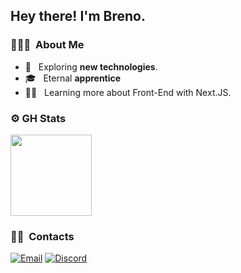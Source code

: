 <h2> Hey there! I'm Breno.</h2>

<h3> 👨🏻‍💻 &nbsp;About Me </h3>

- 🔎 &nbsp; Exploring <b>new technologies</b>.
- 🎓 &nbsp; Eternal <b>apprentice</b>
- 👨‍💻 &nbsp; Learning more about Front-End with Next.JS.

<h3> ⚙️ GH Stats </h3>
  
<a href="https://github.com/brenortk">
  <img height="130em" src="https://github-readme-stats.vercel.app/api?username=brenomoura13&theme=react&show_icons=true" style"max-width: 100%;" />
</a>

<br/>

<h3> 🤝🏻 &nbsp;Contacts </h3>

<p align="center">

<a href="breno.moura1305@outlook.com"><img alt="Email" src="https://img.shields.io/badge/breno.moura1305@outlook.com-0078D4?style=for-the-badge&logo=microsoft-outlook&logoColor=white"></a>
<a href="discord.gg"> <img alt="Discord" src="https://img.shields.io/badge/Ristuki%235686-%237289DA.svg?style=for-the-badge&logo=discord&logoColor=white"></a>
  
</p>
